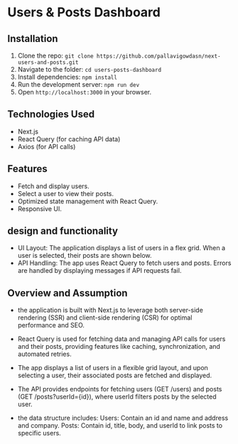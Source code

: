 # Users & Posts Dashboard

## Installation
1. Clone the repo: `git clone https://github.com/pallavigowdasn/next-users-and-posts.git`
2. Navigate to the folder: `cd users-posts-dashboard`
3. Install dependencies: `npm install`
4. Run the development server: `npm run dev`
5. Open `http://localhost:3000` in your browser.

## Technologies Used
- Next.js
- React Query (for caching API data)
- Axios (for API calls)

## Features
- Fetch and display users.
- Select a user to view their posts.
- Optimized state management with React Query.
- Responsive UI.

## design and functionality
- UI Layout: The application displays a list of users in a flex grid. When a user is selected, their posts are shown below.
- API Handling: The app uses React Query to fetch users and posts. Errors are handled by displaying messages if API requests fail.


## Overview and Assumption
- the application is built with Next.js to leverage both server-side rendering (SSR) and client-side rendering (CSR) for optimal performance and SEO.
- React Query is used for fetching data and managing API calls for users and their posts, providing features like caching, synchronization, and automated retries.
- The app displays a list of users in a flexible grid layout, and upon selecting a user, their associated posts are fetched and displayed.


- The API provides endpoints for fetching users (GET /users) and posts (GET /posts?userId={id}), where userId filters posts by the selected user.
- the data structure includes:
 Users: Contain an id and name and address and company.
 Posts: Contain id, title, body, and userId to link posts to specific users.



